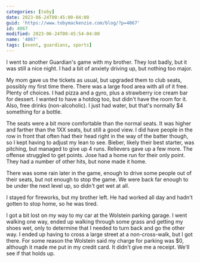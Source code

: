 ```yaml
---
categories: [toby]
date: 2023-06-24T00:45:00-04:00
guid: 'https://www.tobymackenzie.com/blog/?p=4067'
id: 4067
modified: 2023-06-24T00:45:54-04:00
name: '4067'
tags: [event, guardians, sports]
---
```


I went to another Guardian's game with my brother.  They lost badly, but it was still a nice night.<!--more-->  I had a bit of anxiety driving up, but nothing too major.

My mom gave us the tickets as usual, but upgraded them to club seats, possibly my first time there.  There was a large food area with all of it free.  Plenty of choices.  I had pizza and a gyro, plus a strawberry ice cream bar for dessert.  I wanted to have a hotdog too, but didn't have the room for it.  Also, free drinks (non-alcoholic).  I just had water, but that's normally $4 something for a bottle.

The seats were a bit more comfortable than the normal seats.  It was higher and farther than the 1XX seats, but still a good view.  I did have people in the row in front that often had their head right in the way of the batter though, so I kept having to adjust my lean to see.  Bieber, likely their best starter, was pitching, but managed to give up 4 runs.  Relievers gave up a few more.  The offense struggled to get points.  Jose had a home run for their only point.  They had a number of other hits, but none made it home.

There was some rain later in the game, enough to drive some people out of their seats, but not enough to stop the game.  We were back far enough to be under the next level up, so didn't get wet at all.

I stayed for fireworks, but my brother left.  He had worked all day and hadn't gotten to stop home, so he was tired.

I got a bit lost on my way to my car at the Wolstein parking garage.  I went walking one way, ended up walking through some grass and getting my shoes wet, only to determine that I needed to turn back and go the other way.  I ended up having to cross a large street at a non-cross-walk, but I got there.  For some reason the Wolstein said my charge for parking was $0, although it made me put in my credit card.  It didn't give me a receipt.  We'll see if that holds up.
